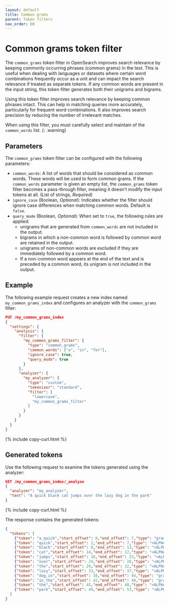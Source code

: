```yaml
---
layout: default
title: Common grams
parent: Token filters
nav_order: 60
---
```

<!-- vale off -->
# Common grams token filter
<!-- vale on -->
The `common_grams` token filter in OpenSearch improves search relevance by keeping commonly occurring phrases (common grams) in the text. This is useful when dealing with languages or datasets where certain word combinations frequently occur as a unit and can impact the search relevance if treated as separate tokens. If any common words are present in the input string, this token filter generates both their unigrams and bigrams.

Using this token filter improves search relevance by keeping common phrases intact. This can help in matching queries more accurately, particularly for frequent word combinations. It also improves search precision by reducing the number of irrelevant matches.

When using this filter, you must carefully select and maintain of the `common_words` list.
{: .warning}

## Parameters

The `common_grams` token filter can be configured with the following parameters:

- `common_words`: A list of words that should be considered as common words. These words will be used to form common grams. If the `common_words` parameter is given an empty list, the `common_grams` token filter becomes a pass-through filter, meaning it doesn't modify the input tokens at all. (List of strings, _Required_)
- `ignore_case` (Boolean, _Optional_): Indicates whether the filter should ignore case differences when matching common words. Default is `false`. 
- `query_mode` (Boolean, _Optional_): When set to `true`, the following rules are applied:
  - unigrams that are generated from `common_words` are not included in the output.
  - bigrams in which a non-common word is followed by common word are retained in the output.
  - unigrams of non-common words are excluded if they are immediately followed by a common word.
  - If a non-common word appears at the end of the text and is preceded by a common word, its unigram is not included in the output. 


## Example

The following example request creates a new index named `my_common_grams_index` and configures an analyzer with the `common_grams` filter:

```json
PUT /my_common_grams_index
{
  "settings": {
    "analysis": {
      "filter": {
        "my_common_grams_filter": {
          "type": "common_grams",
          "common_words": ["a", "in", "for"],
          "ignore_case": true,
          "query_mode": true
        }
      },
      "analyzer": {
        "my_analyzer": {
          "type": "custom",
          "tokenizer": "standard",
          "filter": [
            "lowercase",
            "my_common_grams_filter"
          ]
        }
      }
    }
  }
}
```
{% include copy-curl.html %}

## Generated tokens

Use the following request to examine the tokens generated using the analyzer:

```json
GET /my_common_grams_index/_analyze
{
  "analyzer": "my_analyzer",
  "text": "A quick black cat jumps over the lazy dog in the park"
}
```
{% include copy-curl.html %}

The response contains the generated tokens:

```json
{
  "tokens": [
    {"token": "a_quick","start_offset": 0,"end_offset": 7,"type": "gram","position": 0},
    {"token": "quick","start_offset": 2,"end_offset": 7,"type": "<ALPHANUM>","position": 1},
    {"token": "black","start_offset": 8,"end_offset": 13,"type": "<ALPHANUM>","position": 2},
    {"token": "cat","start_offset": 14,"end_offset": 17,"type": "<ALPHANUM>","position": 3},
    {"token": "jumps","start_offset": 18,"end_offset": 23,"type": "<ALPHANUM>","position": 4},
    {"token": "over","start_offset": 24,"end_offset": 28,"type": "<ALPHANUM>","position": 5},
    {"token": "the","start_offset": 29,"end_offset": 32,"type": "<ALPHANUM>","position": 6},
    {"token": "lazy","start_offset": 33,"end_offset": 37,"type": "<ALPHANUM>","position": 7},
    {"token": "dog_in","start_offset": 38,"end_offset": 44,"type": "gram","position": 8},
    {"token": "in_the","start_offset": 42,"end_offset": 48,"type": "gram","position": 9},
    {"token": "the","start_offset": 45,"end_offset": 48,"type": "<ALPHANUM>","position": 10},
    {"token": "park","start_offset": 49,"end_offset": 53,"type": "<ALPHANUM>","position": 11}
  ]
}
```

